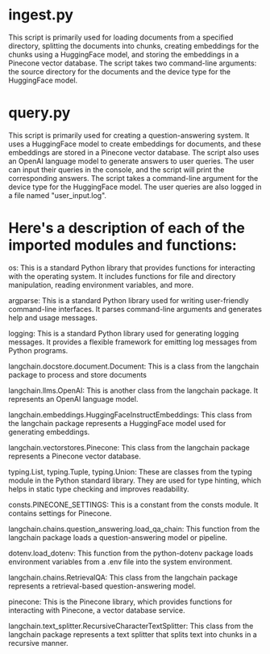 # ingest.py
This script is primarily used for loading documents from a specified directory, splitting the documents into chunks, creating embeddings for the chunks using a HuggingFace model, and storing the embeddings in a Pinecone vector database. The script takes two command-line arguments: the source directory for the documents and the device type for the HuggingFace model.

# query.py
This script is primarily used for creating a question-answering system. It uses a HuggingFace model to create embeddings for documents, and these embeddings are stored in a Pinecone vector database. The script also uses an OpenAI language model to generate answers to user queries. The user can input their queries in the console, and the script will print the corresponding answers. The script takes a command-line argument for the device type for the HuggingFace model. The user queries are also logged in a file named "user_input.log".


# Here's a description of each of the imported modules and functions:

os: This is a standard Python library that provides functions for interacting with the operating system. It includes functions for file and directory manipulation, reading environment variables, and more.

argparse: This is a standard Python library used for writing user-friendly command-line interfaces. It parses command-line arguments and generates help and usage messages.

logging: This is a standard Python library used for generating logging messages. It provides a flexible framework for emitting log messages from Python programs.

langchain.docstore.document.Document: This is a class from the langchain package to process and store documents

langchain.llms.OpenAI: This is another class from the langchain package. It represents an OpenAI language model.

langchain.embeddings.HuggingFaceInstructEmbeddings: This class from the langchain package represents a HuggingFace model used for generating embeddings.

langchain.vectorstores.Pinecone: This class from the langchain package represents a Pinecone vector database.

typing.List, typing.Tuple, typing.Union: These are classes from the typing module in the Python standard library. They are used for type hinting, which helps in static type checking and improves readability.

consts.PINECONE_SETTINGS: This is a constant from the consts module. It contains settings for Pinecone.

langchain.chains.question_answering.load_qa_chain: This function from the langchain package loads a question-answering model or pipeline.

dotenv.load_dotenv: This function from the python-dotenv package loads environment variables from a .env file into the system environment.

langchain.chains.RetrievalQA: This class from the langchain package represents a retrieval-based question-answering model.

pinecone: This is the Pinecone library, which provides functions for interacting with Pinecone, a vector database service.

langchain.text_splitter.RecursiveCharacterTextSplitter: This class from the langchain package represents a text splitter that splits text into chunks in a recursive manner.



